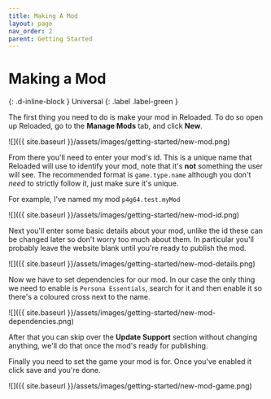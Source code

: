 ```yaml
---
title: Making A Mod 
layout: page
nav_order: 2
parent: Getting Started
---
```


# Making a Mod
{: .d-inline-block }
Universal
{: .label .label-green } 

The first thing you need to do is make your mod in Reloaded. To do so open up Reloaded, go to the **Manage Mods** tab, and click **New**.

![]({{ site.baseurl }}/assets/images/getting-started/new-mod.png)

From there you'll need to enter your mod's id. This is a unique name that Reloaded will use to identify your mod, note that it's **not** something the user will see. The recommended format is `game.type.name` although you don't *need* to strictly follow it, just make sure it's unique.

For example, I've named my mod `p4g64.test.myMod`

![]({{ site.baseurl }}/assets/images/getting-started/new-mod-id.png)

Next you'll enter some basic details about your mod, unlike the id these can be changed later so don't worry too much about them. In particular you'll probably leave the website blank until you're ready to publish the mod.

![]({{ site.baseurl }}/assets/images/getting-started/new-mod-details.png)

Now we have to set dependencies for our mod. In our case the only thing we need to enable is `Persona Essentials`, search for it and then enable it so there's a coloured cross next to the name.

![]({{ site.baseurl }}/assets/images/getting-started/new-mod-dependencies.png)

After that you can skip over the **Update Support** section without changing anything, we'll do that once the mod's ready for publishing.

Finally you need to set the game your mod is for. Once you've enabled it click save and you're done.

![]({{ site.baseurl }}/assets/images/getting-started/new-mod-game.png)